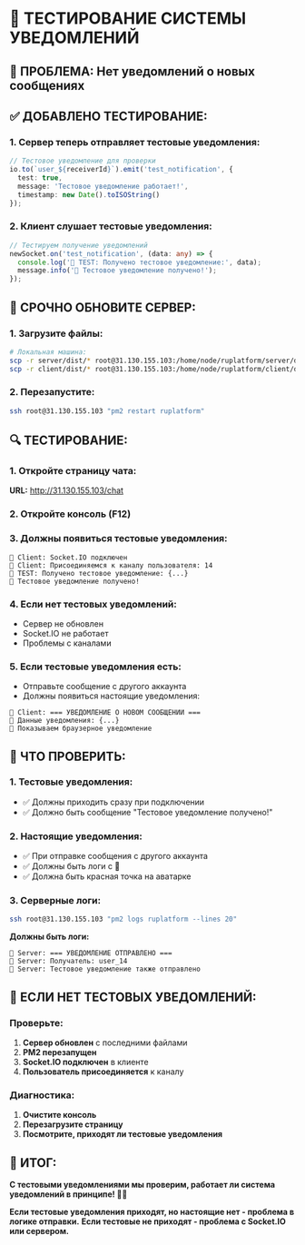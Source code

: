 # 🔔 ТЕСТИРОВАНИЕ СИСТЕМЫ УВЕДОМЛЕНИЙ

## 🎯 **ПРОБЛЕМА: Нет уведомлений о новых сообщениях**

## ✅ **ДОБАВЛЕНО ТЕСТИРОВАНИЕ:**

### **1. Сервер теперь отправляет тестовые уведомления:**
```typescript
// Тестовое уведомление для проверки
io.to(`user_${receiverId}`).emit('test_notification', {
  test: true,
  message: 'Тестовое уведомление работает!',
  timestamp: new Date().toISOString()
});
```

### **2. Клиент слушает тестовые уведомления:**
```typescript
// Тестируем получение уведомлений
newSocket.on('test_notification', (data: any) => {
  console.log('🔔 TEST: Получено тестовое уведомление:', data);
  message.info('🔔 Тестовое уведомление получено!');
});
```

## 🚨 **СРОЧНО ОБНОВИТЕ СЕРВЕР:**

### **1. Загрузите файлы:**
```bash
# Локальная машина:
scp -r server/dist/* root@31.130.155.103:/home/node/ruplatform/server/dist/
scp -r client/dist/* root@31.130.155.103:/home/node/ruplatform/client/dist/
```

### **2. Перезапустите:**
```bash
ssh root@31.130.155.103 "pm2 restart ruplatform"
```

## 🔍 **ТЕСТИРОВАНИЕ:**

### **1. Откройте страницу чата:**
**URL:** http://31.130.155.103/chat

### **2. Откройте консоль (F12)**
### **3. Должны появиться тестовые уведомления:**
```
🔔 Client: Socket.IO подключен
🔔 Client: Присоединяемся к каналу пользователя: 14
🔔 TEST: Получено тестовое уведомление: {...}
🔔 Тестовое уведомление получено!
```

### **4. Если нет тестовых уведомлений:**
- Сервер не обновлен
- Socket.IO не работает
- Проблемы с каналами

### **5. Если тестовые уведомления есть:**
- Отправьте сообщение с другого аккаунта
- Должны появиться настоящие уведомления:
```
🔔 Client: === УВЕДОМЛЕНИЕ О НОВОМ СООБЩЕНИИ ===
🔔 Данные уведомления: {...}
🔔 Показываем браузерное уведомление
```

## 🎯 **ЧТО ПРОВЕРИТЬ:**

### **1. Тестовые уведомления:**
- ✅ Должны приходить сразу при подключении
- ✅ Должно быть сообщение "Тестовое уведомление получено!"

### **2. Настоящие уведомления:**
- ✅ При отправке сообщения с другого аккаунта
- ✅ Должны быть логи с 🔔
- ✅ Должна быть красная точка на аватарке

### **3. Серверные логи:**
```bash
ssh root@31.130.155.103 "pm2 logs ruplatform --lines 20"
```
**Должны быть логи:**
```
🔔 Server: === УВЕДОМЛЕНИЕ ОТПРАВЛЕНО ===
🔔 Server: Получатель: user_14
🔔 Server: Тестовое уведомление также отправлено
```

## 🔧 **ЕСЛИ НЕТ ТЕСТОВЫХ УВЕДОМЛЕНИЙ:**

### **Проверьте:**
1. **Сервер обновлен** с последними файлами
2. **PM2 перезапущен**
3. **Socket.IO подключен** в клиенте
4. **Пользователь присоединяется** к каналу

### **Диагностика:**
1. **Очистите консоль**
2. **Перезагрузите страницу**
3. **Посмотрите, приходят ли тестовые уведомления**

## 🎯 **ИТОГ:**

**С тестовыми уведомлениями мы проверим, работает ли система уведомлений в принципе! 🔔✨**

**Если тестовые уведомления приходят, но настоящие нет - проблема в логике отправки.**
**Если тестовые не приходят - проблема с Socket.IO или сервером.**
